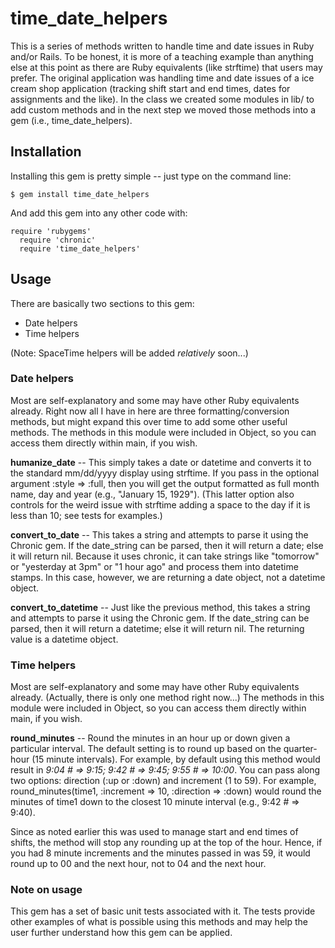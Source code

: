 time_date_helpers
==========
This is a series of methods written to handle time and date issues in Ruby and/or Rails.  To be honest, it is more of a teaching example than anything else at this point as there are Ruby equivalents (like strftime) that users may prefer.  The original application was handling time and date issues of a ice cream shop application (tracking shift start and end times, dates for assignments and the like).  In the class we created some modules in lib/ to add custom methods and in the next step we moved those methods into a gem (i.e., time_date_helpers).

Installation
------------
Installing this gem is pretty simple -- just type on the command line:

```  
$ gem install time_date_helpers 
```

And add this gem into any other code with:

```  
require 'rubygems'
  require 'chronic' 
  require 'time_date_helpers' 
```

Usage
------------
There are basically two sections to this gem:

* Date helpers
* Time helpers

(Note: SpaceTime helpers will be added _relatively_ soon...)


### Date helpers ###

Most are self-explanatory and some may have other Ruby equivalents already. 
Right now all I have in here are three formatting/conversion methods, but might expand this over time to add some other useful methods.  The methods in this module were included in Object, so you can access them directly within main, if you wish.

**humanize_date** -- This simply takes a date or datetime and converts it to the standard mm/dd/yyyy display using strftime.  If you pass in the optional argument :style => :full, then you will get the output formatted as full month name, day and year (e.g., "January 15, 1929"). (This latter option also controls for the weird issue with strftime adding a space to the day if it is less than 10; see tests for examples.)

**convert_to_date** -- This takes a string and attempts to parse it using the Chronic gem.  If the date_string can be parsed, then it will return a date; else it will return nil. Because it uses chronic, it can take strings like "tomorrow" or "yesterday at 3pm" or "1 hour ago" and process them into datetime stamps. In this case, however, we are returning a date object, not a datetime object.

**convert_to_datetime** -- Just like the previous method, this takes a string and attempts to parse it using the Chronic gem.  If the date_string can be parsed, then it will return a datetime; else it will return nil.  The returning value is a datetime object.


### Time helpers ###

Most are self-explanatory and some may have other Ruby equivalents already. 
(Actually, there is only one method right now...)  The methods in this module were included in Object, so you can access them directly within main, if you wish.

**round_minutes** -- Round the minutes in an hour up or down given a particular interval. The default setting is to round up based on the quarter-hour (15 minute intervals).  For example, by default using this method would result in _9:04 # => 9:15; 9:42 # => 9:45; 9:55 # => 10:00_.  You can pass along two options: direction (:up or :down) and increment (1 to 59).  For example, round_minutes(time1, :increment => 10, :direction => :down) would round the minutes of time1 down to the closest 10 minute interval (e.g., 9:42 # => 9:40).

Since as noted earlier this was used to manage start and end times of shifts, the method will stop any rounding up at the top of the hour.  Hence, if you had 8 minute increments and the minutes passed in was 59, it would round up to 00 and the next hour, not to 04 and the next hour.

### Note on usage ###

This gem has a set of basic unit tests associated with it.  The tests provide other examples of what is possible using this methods and may help the user further understand how this gem can be applied.
